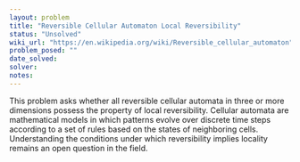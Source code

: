 ```yaml
---
layout: problem
title: "Reversible Cellular Automaton Local Reversibility"
status: "Unsolved"
wiki_url: "https://en.wikipedia.org/wiki/Reversible_cellular_automaton"
problem_posed: ""
date_solved:
solver:
notes:
---
```

This problem asks whether all reversible cellular automata in three or more dimensions possess the property of local reversibility. Cellular automata are mathematical models in which patterns evolve over discrete time steps according to a set of rules based on the states of neighboring cells. Understanding the conditions under which reversibility implies locality remains an open question in the field.